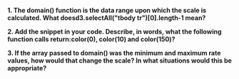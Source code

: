<b>1.	The domain() function is the data range upon which the scale is calculated. What doesd3.selectAll("tbody tr")[0].length-1 mean?</b>



<b>2.	Add the snippet in your code. Describe, in words, what the following function calls return:color(0), color(10) and color(150)?</b>



<b>3.	If the array passed to domain() was the minimum and maximum rate values, how would that change the scale? In what situations would this be appropriate?</b>
